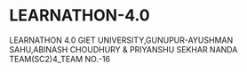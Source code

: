 # LEARNATHON-4.0
LEARNATHON 4.0 GIET UNIVERSITY,GUNUPUR-AYUSHMAN SAHU,ABINASH CHOUDHURY & PRIYANSHU SEKHAR NANDA TEAM(SC2)4_TEAM NO.-16
